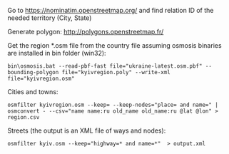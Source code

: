 Go to https://nominatim.openstreetmap.org/ and find relation ID of the needed territory (City, State)

Generate polygon: http://polygons.openstreetmap.fr/

Get the region *.osm file from the country file assuming osmosis binaries are installed in bin folder (win32):
```
bin\osmosis.bat --read-pbf-fast file="ukraine-latest.osm.pbf" --bounding-polygon file="kyivregion.poly" --write-xml file="kyivregion.osm"
```
Cities and towns:

```
osmfilter kyivregion.osm --keep= --keep-nodes="place= and name=" | osmconvert - --csv="name name:ru old_name old_name:ru @lat @lon" > region.csv
```

Streets (the output is an XML file of ways and nodes):

```
osmfilter kyiv.osm --keep="highway=* and name=*"  > output.xml
```
